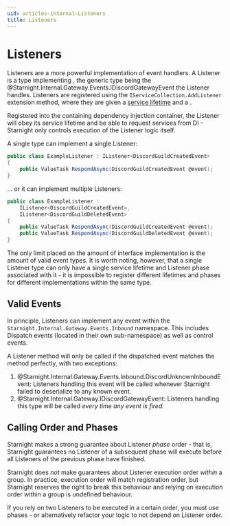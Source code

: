```yaml
---
uid: articles-internal-Listeners
title: Listeners
---
```


# Listeners

Listeners are a more powerful implementation of event handlers. A Listener is a type implementing <xref href="Starnight.Internal.Gateway.Listeners.IListener`1">, the generic type being the @Starnight.Internal.Gateway.Events.IDiscordGatewayEvent the Listener handles. Listeners are registered using the `IServiceCollection.AddListener` extension method, where they are given a [service lifetime](https://learn.microsoft.com/en-us/dotnet/api/microsoft.extensions.dependencyinjection.servicelifetime) and a <xref href="Starnight.Internal.Gateway.Listeners.ListenerPhase?text=phase">.

Registered into the containing dependency injection container, the Listener will obey its service lifetime and be able to request services from DI - Starnight only controls execution of the Listener logic itself.

A single type can implement a single Listener:

~~~cs
public class ExampleListener : IListener<DiscordGuildCreatedEvent>
{
    public ValueTask RespondAsync(DiscordGuildCreatedEvent @event);
}
~~~

... or it can implement multiple Listeners:

~~~cs
public class ExampleListener :
    IListener<DiscordGuildCreatedEvent>,
    IListener<DiscordGuildDeletedEvent>
{
    public ValueTask RespondAsync(DiscordGuildCreatedEvent @event);
    public ValueTask RespondAsync(DiscordGuildDeletedEvent @event);
}
~~~

The only limit placed on the amount of interface implementation is the amount of valid event types. It is worth noting, however, that a single Listener type can only have a single service lifetime and Listener phase associated with it - it is impossible to register different lifetimes and phases for different implementations within the same type.

## Valid Events

In principle, Listeners can implement any event within the `Starnight.Internal.Gateway.Events.Inbound` namespace. This includes Dispatch events (located in their own sub-namespace) as well as control events.

A Listener method will only be called if the dispatched event matches the method perfectly, with two exceptions:

1. @Starnight.Internal.Gateway.Events.Inbound.DiscordUnknownInboundEvent: Listeners handling this event will be called whenever Starnight failed to deserialize to any known event.
2. @Starnight.Internal.Gateway.IDiscordGatewayEvent: Listeners handling this type will be called *every time any event is fired.*

## Calling Order and Phases

Starnight makes a strong guarantee about Listener *phase* order - that is, Starnight guarantees no Listener of a subsequent phase will execute before all Listeners of the previous phase have finished.

Starnight does *not* make guarantees about Listener execution order *within* a group. In practice, execution order will match registration order, but Starnight reserves the right to break this behaviour and relying on execution order within a group is undefined behaviour.

If you rely on two Listeners to be executed in a certain order, you must use phases - or alternatively refactor your logic to not depend on Listener order.
